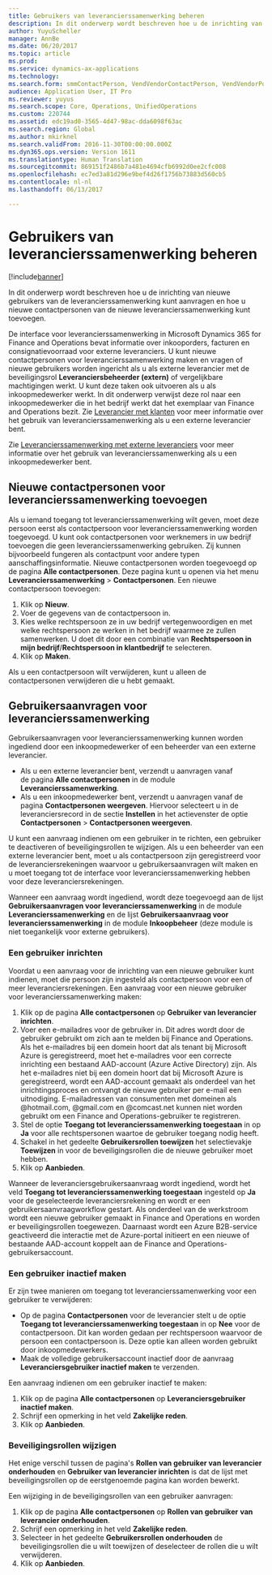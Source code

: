 ```yaml
---
title: Gebruikers van leverancierssamenwerking beheren
description: In dit onderwerp wordt beschreven hoe u de inrichting van nieuwe gebruikers van de leverancierssamenwerking kunt aanvragen en hoe u nieuwe contactpersonen van de nieuwe leverancierssamenwerking kunt toevoegen.
author: YuyuScheller
manager: AnnBe
ms.date: 06/20/2017
ms.topic: article
ms.prod: 
ms.service: dynamics-ax-applications
ms.technology: 
ms.search.form: smmContactPerson, VendVendorContactPerson, VendVendorPortalUser
audience: Application User, IT Pro
ms.reviewer: yuyus
ms.search.scope: Core, Operations, UnifiedOperations
ms.custom: 220744
ms.assetid: edc19ad0-3565-4d47-98ac-dda6098f63ac
ms.search.region: Global
ms.author: mkirknel
ms.search.validFrom: 2016-11-30T00:00:00.000Z
ms.dyn365.ops.version: Version 1611
ms.translationtype: Human Translation
ms.sourcegitcommit: 869151f2486b7a481e4694cfb6992d0ee2cfc008
ms.openlocfilehash: ec7ed3a81d296e9bef4d26f1756b73883d560cb5
ms.contentlocale: nl-nl
ms.lasthandoff: 06/13/2017

---
```


# <a name="manage-vendor-collaboration-users"></a>Gebruikers van leverancierssamenwerking beheren

[!include[banner](../includes/banner.md)]


In dit onderwerp wordt beschreven hoe u de inrichting van nieuwe gebruikers van de leverancierssamenwerking kunt aanvragen en hoe u nieuwe contactpersonen van de nieuwe leverancierssamenwerking kunt toevoegen. 

De interface voor leverancierssamenwerking in Microsoft Dynamics 365 for Finance and Operations bevat informatie over inkooporders, facturen en consignatievoorraad voor externe leveranciers. U kunt nieuwe contactpersonen voor leverancierssamenwerking maken en vragen of nieuwe gebruikers worden ingericht als u als externe leverancier met de beveiligingsrol **Leveranciersbeheerder (extern)** of vergelijkbare machtigingen werkt. U kunt deze taken ook uitvoeren als u als inkoopmedewerker werkt. In dit onderwerp verwijst deze rol naar een inkoopmedewerker die in het bedrijf werkt dat het exemplaar van Finance and Operations bezit. Zie [Leverancier met klanten](vendor-collaboration-work-customers-dynamics-365-operations.md) voor meer informatie over het gebruik van leverancierssamenwerking als u een externe leverancier bent.  

Zie [Leverancierssamenwerking met externe leveranciers](vendor-collaboration-work-external-vendors.md) voor meer informatie over het gebruik van leverancierssamenwerking als u een inkoopmedewerker bent.

## <a name="add-new-vendor-collaboration-contacts"></a>Nieuwe contactpersonen voor leverancierssamenwerking toevoegen
Als u iemand toegang tot leverancierssamenwerking wilt geven, moet deze persoon eerst als contactpersoon voor leverancierssamenwerking worden toegevoegd. U kunt ook contactpersonen voor werknemers in uw bedrijf toevoegen die geen leverancierssamenwerking gebruiken. Zij kunnen bijvoorbeeld fungeren als contactpunt voor andere typen aanschaffingsinformatie. Nieuwe contactpersonen worden toegevoegd op de pagina **Alle contactpersonen**. Deze pagina kunt u openen via het menu **Leverancierssamenwerking** &gt; **Contactpersonen**. Een nieuwe contactpersoon toevoegen:

1.  Klik op **Nieuw**.
2.  Voer de gegevens van de contactpersoon in.
3.  Kies welke rechtspersoon ze in uw bedrijf vertegenwoordigen en met welke rechtspersoon ze werken in het bedrijf waarmee ze zullen samenwerken. U doet dit door een combinatie van **Rechtspersoon in mijn bedrijf**/**Rechtspersoon in klantbedrijf** te selecteren.
4.  Klik op **Maken**.

Als u een contactpersoon wilt verwijderen, kunt u alleen de contactpersonen verwijderen die u hebt gemaakt.

## <a name="vendor-collaboration-user-requests"></a>Gebruikersaanvragen voor leverancierssamenwerking
Gebruikersaanvragen voor leverancierssamenwerking kunnen worden ingediend door een inkoopmedewerker of een beheerder van een externe leverancier.

-   Als u een externe leverancier bent, verzendt u aanvragen vanaf de pagina **Alle contactpersonen** in de module **Leverancierssamenwerking**.
-   Als u een inkoopmedewerker bent, verzendt u aanvragen vanaf de pagina **Contactpersonen weergeven**. Hiervoor selecteert u in de leveranciersrecord in de sectie **Instellen** in het actievenster de optie **Contactpersonen** &gt; **Contactpersonen weergeven**.

U kunt een aanvraag indienen om een gebruiker in te richten, een gebruiker te deactiveren of beveiligingsrollen te wijzigen. Als u een beheerder van een externe leverancier bent, moet u als contactpersoon zijn geregistreerd voor de leveranciersrekeningen waarvoor u gebruikersaanvragen wilt maken en u moet toegang tot de interface voor leverancierssamenwerking hebben voor deze leveranciersrekeningen.  

Wanneer een aanvraag wordt ingediend, wordt deze toegevoegd aan de lijst **Gebruikersaanvragen voor leverancierssamenwerking** in de module **Leverancierssamenwerking** en de lijst **Gebruikersaanvraag voor leverancierssamenwerking** in de module **Inkoopbeheer** (deze module is niet toegankelijk voor externe gebruikers).

### <a name="provision-a-user"></a>Een gebruiker inrichten

Voordat u een aanvraag voor de inrichting van een nieuwe gebruiker kunt indienen, moet die persoon zijn ingesteld als contactpersoon voor een of meer leveranciersrekeningen. Een aanvraag voor een nieuwe gebruiker voor leverancierssamenwerking maken:

1.  Klik op de pagina **Alle contactpersonen** op **Gebruiker van leverancier inrichten**.
2.  Voer een e-mailadres voor de gebruiker in. Dit adres wordt door de gebruiker gebruikt om zich aan te melden bij Finance and Operations. Als het e-mailadres bij een domein hoort dat als tenant bij Microsoft Azure is geregistreerd, moet het e-mailadres voor een correcte inrichting een bestaand AAD-account (Azure Active Directory) zijn. Als het e-mailadres niet bij een domein hoort dat bij Microsoft Azure is geregistreerd, wordt een AAD-account gemaakt als onderdeel van het inrichtingsproces en ontvangt de nieuwe gebruiker per e-mail een uitnodiging. E-mailadressen van consumenten met domeinen als @hotmail.com, @gmail.com en @comcast.net kunnen niet worden gebruikt om een Finance and Operations-gebruiker te registreren.
3.  Stel de optie **Toegang tot leverancierssamenwerking toegestaan** in op **Ja** voor alle rechtspersonen waartoe de gebruiker toegang nodig heeft.
4.  Schakel in het gedeelte **Gebruikersrollen toewijzen** het selectievakje **Toewijzen** in voor de beveiligingsrollen die de nieuwe gebruiker moet hebben.
5.  Klik op **Aanbieden**.

Wanneer de leveranciersgebruikersaanvraag wordt ingediend, wordt het veld **Toegang tot leverancierssamenwerking toegestaan** ingesteld op **Ja** voor de geselecteerde leveranciersrekening en wordt er een gebruikersaanvraagworkflow gestart. Als onderdeel van de werkstroom wordt een nieuwe gebruiker gemaakt in Finance and Operations en worden er beveiligingsrollen toegewezen. Daarnaast wordt een Azure B2B-service geactiveerd die interactie met de Azure-portal initieert en een nieuwe of bestaande AAD-account koppelt aan de Finance and Operations-gebruikersaccount.

### <a name="inactivate-a-user"></a>Een gebruiker inactief maken

Er zijn twee manieren om toegang tot leverancierssamenwerking voor een gebruiker te verwijderen:

-   Op de pagina **Contactpersonen** voor de leverancier stelt u de optie **Toegang tot leverancierssamenwerking toegestaan** in op **Nee** voor de contactpersoon. Dit kan worden gedaan per rechtspersoon waarvoor de persoon een contactpersoon is. Deze optie kan alleen worden gebruikt door inkoopmedewerkers.
-   Maak de volledige gebruikersaccount inactief door de aanvraag **Leveranciersgebruiker inactief maken** te verzenden.

Een aanvraag indienen om een gebruiker inactief te maken:

1.  Klik op de pagina **Alle contactpersonen** op **Leveranciersgebruiker** **inactief maken**.
2.  Schrijf een opmerking in het veld **Zakelijke reden**.
3.  Klik op **Aanbieden**.

### <a name="modify-security-roles"></a>Beveiligingsrollen wijzigen

Het enige verschil tussen de pagina's **Rollen van gebruiker van leverancier onderhouden** en **Gebruiker van leverancier inrichten** is dat de lijst met beveiligingsrollen op de eerstgenoemde pagina kan worden bewerkt.  

Een wijziging in de beveiligingsrollen van een gebruiker aanvragen:

1.  Klik op de pagina **Alle contactpersonen** op **Rollen van gebruiker** **van leverancier onderhouden**.
2.  Schrijf een opmerking in het veld **Zakelijke reden**.
3.  Selecteer in het gedeelte **Gebruikersrollen onderhouden** de beveiligingsrollen die u wilt toewijzen of deselecteer de rollen die u wilt verwijderen.
4.  Klik op **Aanbieden**.





